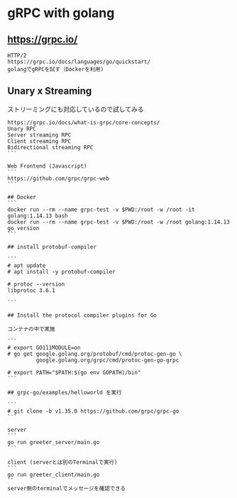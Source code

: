 # gRPC with golang

## https://grpc.io/

```
HTTP/2
https://grpc.io/docs/languages/go/quickstart/
golangでgRPCを試す（Dockerを利用)
```

## Unary x Streaming

ストリーミングにも対応しているので試してみる

````
https://grpc.io/docs/what-is-grpc/core-concepts/
Unary RPC
Server streaming RPC
Client streaming RPC
Bidirectional streaming RPC
```

Web Frontend (Javascript)
```
https://github.com/grpc/grpc-web
```

## Docker
```
docker run --rm --name grpc-test -v $PWD:/root -w /root -it golang:1.14.13 bash
docker run --rm --name grpc-test -v $PWD:/root -w /root golang:1.14.13 go version
```

## install protobuf-compiler

```
# apt update
# apt install -y protobuf-compiler

# protoc --version                                
libprotoc 3.6.1

```

## Install the protocol compiler plugins for Go

コンテナの中で実施

```
# export GO111MODULE=on
# go get google.golang.org/protobuf/cmd/protoc-gen-go \
         google.golang.org/grpc/cmd/protoc-gen-go-grpc

# export PATH="$PATH:$(go env GOPATH)/bin"
```

## grpc-go/examples/helloworld を実行

```
# git clone -b v1.35.0 https://github.com/grpc/grpc-go
```

server
```
go run greeter_server/main.go
```

client (serverとは別のTerminalで実行)
```
go run greeter_client/main.go
``
server側のterminalでメッセージを確認できる
